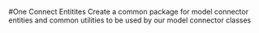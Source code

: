 #One Connect Entitites
Create a common package for model connector entities and common utilities to be used by our model connector classes
